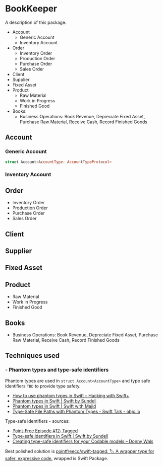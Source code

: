 # BookKeeper

A description of this package.

* Account
    * Generic Account
    * Inventory Account
* Order
    * Inventory Order
    * Production Order
    * Purchase Order
    * Sales Order
* Client
* Supplier
* Fixed Asset
* Product
    * Raw Material
    * Work in Progress
    * Finished Good
* Books:
    * Business Operations: Book Revenue, Depreciate Fixed Asset, Purchase Raw Material, Receive Cash, Record Finished Goods


## Account
### Generic Account
```swift
struct Account<AccountType: AccountTypeProtocol>
```
### Inventory Account

## Order
* Inventory Order
* Production Order
* Purchase Order
* Sales Order

## Client

## Supplier

## Fixed Asset

## Product
* Raw Material
* Work in Progress
* Finished Good

## Books
* Business Operations: Book Revenue, Depreciate Fixed Asset, Purchase Raw Material, Receive Cash, Record Finished Goods


## Techniques used

### - Phantom types and type-safe identifiers

Phantom types are used in `struct Account<AccountType>` and type safe identifiers `TBD` to provide type safety.

* [How to use phantom types in Swift – Hacking with Swift+](https://www.hackingwithswift.com/plus/advanced-swift/how-to-use-phantom-types-in-swift)  
* [Phantom types in Swift | Swift by Sundell](https://www.swiftbysundell.com/articles/phantom-types-in-swift/)  
* [Phantom types in Swift | Swift with Majid](https://swiftwithmajid.com/2021/02/18/phantom-types-in-swift/)  
* [Type-Safe File Paths with Phantom Types - Swift Talk - objc.io](https://talk.objc.io/episodes/S01E71-type-safe-file-paths-with-phantom-types)  

Type-safe identifiers - sources:  
* [Point-Free Episode #12: Tagged](https://www.pointfree.co/episodes/ep12-tagged)  
* [Type-safe identifiers in Swift | Swift by Sundell](https://www.swiftbysundell.com/articles/type-safe-identifiers-in-swift/)  
* [Creating type-safe identifiers for your Codable models – Donny Wals](https://www.donnywals.com/creating-type-safe-identifiers-for-your-codable-models/)

Best polished solution is [pointfreeco/swift-tagged: 🏷 A wrapper type for safer, expressive code.](https://github.com/pointfreeco/swift-tagged/) wrapped is Swift Package.

